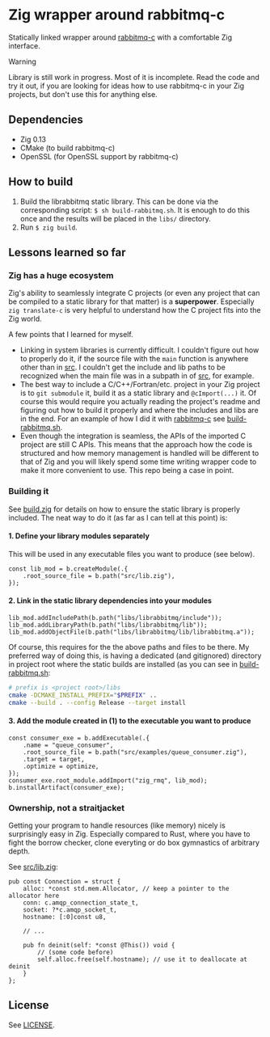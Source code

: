 Zig wrapper around rabbitmq-c
=============================

Statically linked wrapper around [rabbitmq-c](https://github.com/alanxz/rabbitmq-c/tree/v0.14.0)
with a comfortable Zig interface.

> [!WARNING]
> Library is still work in progress. Most of it is incomplete. Read the code 
> and try it out, if you are looking for ideas how to use rabbitmq-c in your
> Zig projects, but don't use this for anything else.


Dependencies
------------

- Zig 0.13
- CMake (to build rabbitmq-c)
- OpenSSL (for OpenSSL support by rabbitmq-c)


How to build
------------

1. Build the librabbitmq static library. This can be done via the corresponding
   script: `$ sh build-rabbitmq.sh`. It is enough to do this once and the
   results will be placed in the `libs/` directory.
2. Run `$ zig build`.


Lessons learned so far
----------------------

### Zig has a huge ecosystem

Zig's ability to seamlessly integrate C projects (or even any project that can
be compiled to a static library for that matter) is a **superpower**. Especially 
`zig translate-c` is very helpful to understand how the C project fits into the
Zig world.

A few points that I learned for myself.

- Linking in system libraries is currently difficult. I couldn't figure out how
  to properly do it, if the source file with the `main` function is anywhere
  other than in [src](src/). I couldn't get the include and lib paths to be 
  recognized when the main file was in a subpath in of [src](src/), for 
  example.
- The best way to include a C/C++/Fortran/etc. project in your Zig project is to
  `git submodule` it, build it as a static library and `@cImport(...)` it. Of
  course this would require you actually reading the project's readme and
  figuring out how to build it properly and where the includes and libs are in
  the end. For an example of how I did it with [rabbitmq-c](https://github.com/alanxz/rabbitmq-c/tree/v0.14.0) see
  [build-rabbitmq.sh](build-rabbitmq.sh). 
- Even though the integration is seamless, the APIs of the imported C project
  are still C APIs. This means that the approach how the code is structured and 
  how memory management is handled will be different to that of Zig and you will 
  likely spend some time writing wrapper code to make it more convenient to use.
  This repo being a case in point.

### Building it

See [build.zig](build.zig) for details on how to ensure the static library is
properly included. The neat way to do it (as far as I can tell at this point) 
is:

#### 1. Define your library modules separately

This will be used in any executable files you want to produce (see below).

```zig
const lib_mod = b.createModule(.{
    .root_source_file = b.path("src/lib.zig"),
});
```

#### 2. Link in the static library dependencies into your modules

```zig
lib_mod.addIncludePath(b.path("libs/librabbitmq/include"));
lib_mod.addLibraryPath(b.path("libs/librabbitmq/lib"));
lib_mod.addObjectFile(b.path("libs/librabbitmq/lib/librabbitmq.a"));
```

Of course, this requires for the the above paths and files to be there. My
preferred way of doing this, is having a dedicated (and gitignored) directory in
project root where the static builds are installed (as you can see in
[build-rabbitmq.sh](build-rabbitmq.sh):

```sh 
# prefix is <project root>/libs
cmake -DCMAKE_INSTALL_PREFIX="$PREFIX" ..
cmake --build . --config Release --target install
```

#### 3. Add the module created in (1) to the executable you want to produce

```zig
const consumer_exe = b.addExecutable(.{
    .name = "queue_consumer",
    .root_source_file = b.path("src/examples/queue_consumer.zig"),
    .target = target,
    .optimize = optimize,
});
consumer_exe.root_module.addImport("zig_rmq", lib_mod);
b.installArtifact(consumer_exe);
```

### Ownership, not a straitjacket

Getting your program to handle resources (like memory) nicely is surprisingly 
easy in Zig. Especially compared to Rust, where you have to fight the borrow 
checker, clone everyting or do box gymnastics of arbitrary depth.


See [src/lib.zig](src/lib.zig):

```zig
pub const Connection = struct {
    alloc: *const std.mem.Allocator, // keep a pointer to the allocator here
    conn: c.amqp_connection_state_t,
    socket: ?*c.amqp_socket_t,
    hostname: [:0]const u8,

    // ...
    
    pub fn deinit(self: *const @This()) void {
        // (some code before)
        self.alloc.free(self.hostname); // use it to deallocate at deinit
    }
};
```


License
-------

See [LICENSE](LICENSE).
